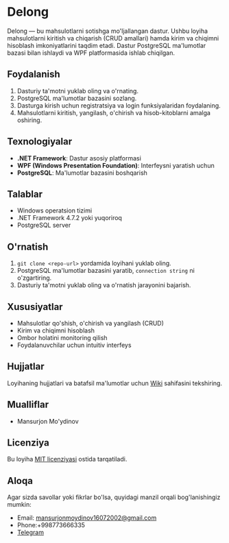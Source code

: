 # Delong

Delong — bu mahsulotlarni sotishga mo'ljallangan dastur. Ushbu loyiha mahsulotlarni kiritish va chiqarish (CRUD amallari) hamda kirim va chiqimni hisoblash imkoniyatlarini taqdim etadi. Dastur PostgreSQL ma'lumotlar bazasi bilan ishlaydi va WPF platformasida ishlab chiqilgan.

## Foydalanish

1. Dasturiy ta'motni yuklab oling va o'rnating.
2. PostgreSQL ma'lumotlar bazasini sozlang.
3. Dasturga kirish uchun registratsiya va login funksiyalaridan foydalaning.
4. Mahsulotlarni kiritish, yangilash, o'chirish va hisob-kitoblarni amalga oshiring.

## Texnologiyalar

- **.NET Framework**: Dastur asosiy platformasi
- **WPF (Windows Presentation Foundation)**: Interfeysni yaratish uchun
- **PostgreSQL**: Ma'lumotlar bazasini boshqarish

## Talablar

- Windows operatsion tizimi
- .NET Framework 4.7.2 yoki yuqoriroq
- PostgreSQL server

## O'rnatish

1. `git clone <repo-url>` yordamida loyihani yuklab oling.
2. PostgreSQL ma'lumotlar bazasini yaratib, `connection string` ni o'zgartiring.
3. Dasturiy ta'motni yuklab oling va o'rnatish jarayonini bajarish.

## Xususiyatlar

- Mahsulotlar qo'shish, o'chirish va yangilash (CRUD)
- Kirim va chiqimni hisoblash
- Ombor holatini monitoring qilish
- Foydalanuvchilar uchun intuitiv interfeys

## Hujjatlar

Loyihaning hujjatlari va batafsil ma'lumotlar uchun [Wiki](<wiki-url>) sahifasini tekshiring.

## Mualliflar

- Mansurjon Mo'ydinov

## Licenziya

Bu loyiha [MIT licenziyasi](LICENSE) ostida tarqatiladi.

## Aloqa

Agar sizda savollar yoki fikrlar bo'lsa, quyidagi manzil orqali bog'lanishingiz mumkin:

- Email: mansurjonmoydinov16072002@gmail.com
- Phone:+998773666335
- [Telegram](t.me/+998908515979)
  
